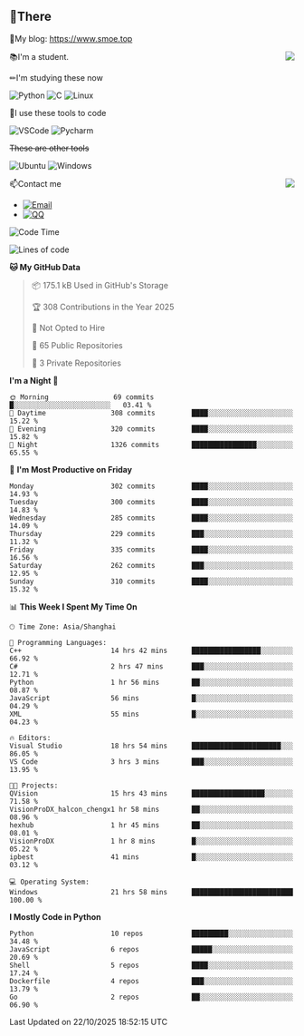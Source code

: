
## 👏There

📰My blog: https://www.smoe.top

<img align="right" src="https://github-readme-stats.vercel.app/api/top-langs/?username=AkashiCoin"/>


📚I'm a student.

✏I'm studying these now

![Python](https://img.shields.io/badge/-Python-blue?style=flat-square&logo=Python&logoColor=fff)
![C](https://img.shields.io/badge/-C-585858?style=flat-square&logo=C&logoColor=fff)
![Linux](https://img.shields.io/badge/-Linux-black?style=flat-square&logo=Linux&logoColor=fff)

🔨I use these tools to code

![VSCode](https://img.shields.io/badge/-VSCode-blue?style=flat-square&logo=visualstudiocode&logoColor=fff)
![Pycharm](https://img.shields.io/badge/-Pycharm-green?style=flat-square&logo=pycharm&logoColor=fff)

 ~~These are other tools~~

![Ubuntu](https://img.shields.io/badge/-Ubuntu-orange?style=flat-square&logo=Ubuntu&logoColor=fff)
![Windows](https://img.shields.io/badge/-Windows-blue?style=flat-square&logo=Windows&logoColor=fff)

<img align="right" src="https://github-readme-stats.vercel.app/api?username=AkashiCoin" />


📫Contact me

* [![Email](https://img.shields.io/badge/Email-l1040186796@gmail.com-1?style=social&logoColor=fff)](mailto:l1040186796@gmail.com)
* [![QQ](https://img.shields.io/badge/QQ-1040186796-1?style=social&logoColor=fff)](tencent://AddContact/?fromId=45&fromSubId=1&subcmd=all&uin=1040186796&website=www.oicqzone.com)

<!--START_SECTION:waka-->
![Code Time](http://img.shields.io/badge/Code%20Time-1%2C529%20hrs%2022%20mins-blue)

![Lines of code](https://img.shields.io/badge/From%20Hello%20World%20I%27ve%20Written-336.8%20thousand%20lines%20of%20code-blue)

**🐱 My GitHub Data** 

> 📦 175.1 kB Used in GitHub's Storage 
 > 
> 🏆 308 Contributions in the Year 2025
 > 
> 🚫 Not Opted to Hire
 > 
> 📜 65 Public Repositories 
 > 
> 🔑 3 Private Repositories 
 > 
**I'm a Night 🦉** 

```text
🌞 Morning                69 commits          █░░░░░░░░░░░░░░░░░░░░░░░░   03.41 % 
🌆 Daytime                308 commits         ████░░░░░░░░░░░░░░░░░░░░░   15.22 % 
🌃 Evening                320 commits         ████░░░░░░░░░░░░░░░░░░░░░   15.82 % 
🌙 Night                  1326 commits        ████████████████░░░░░░░░░   65.55 % 
```
📅 **I'm Most Productive on Friday** 

```text
Monday                   302 commits         ████░░░░░░░░░░░░░░░░░░░░░   14.93 % 
Tuesday                  300 commits         ████░░░░░░░░░░░░░░░░░░░░░   14.83 % 
Wednesday                285 commits         ████░░░░░░░░░░░░░░░░░░░░░   14.09 % 
Thursday                 229 commits         ███░░░░░░░░░░░░░░░░░░░░░░   11.32 % 
Friday                   335 commits         ████░░░░░░░░░░░░░░░░░░░░░   16.56 % 
Saturday                 262 commits         ███░░░░░░░░░░░░░░░░░░░░░░   12.95 % 
Sunday                   310 commits         ████░░░░░░░░░░░░░░░░░░░░░   15.32 % 
```


📊 **This Week I Spent My Time On** 

```text
🕑︎ Time Zone: Asia/Shanghai

💬 Programming Languages: 
C++                      14 hrs 42 mins      █████████████████░░░░░░░░   66.92 % 
C#                       2 hrs 47 mins       ███░░░░░░░░░░░░░░░░░░░░░░   12.71 % 
Python                   1 hr 56 mins        ██░░░░░░░░░░░░░░░░░░░░░░░   08.87 % 
JavaScript               56 mins             █░░░░░░░░░░░░░░░░░░░░░░░░   04.29 % 
XML                      55 mins             █░░░░░░░░░░░░░░░░░░░░░░░░   04.23 % 

🔥 Editors: 
Visual Studio            18 hrs 54 mins      ██████████████████████░░░   86.05 % 
VS Code                  3 hrs 3 mins        ███░░░░░░░░░░░░░░░░░░░░░░   13.95 % 

🐱‍💻 Projects: 
QVision                  15 hrs 43 mins      ██████████████████░░░░░░░   71.58 % 
VisionProDX_halcon_chengx1 hr 58 mins        ██░░░░░░░░░░░░░░░░░░░░░░░   08.96 % 
hexhub                   1 hr 45 mins        ██░░░░░░░░░░░░░░░░░░░░░░░   08.01 % 
VisionProDX              1 hr 8 mins         █░░░░░░░░░░░░░░░░░░░░░░░░   05.22 % 
ipbest                   41 mins             █░░░░░░░░░░░░░░░░░░░░░░░░   03.12 % 

💻 Operating System: 
Windows                  21 hrs 58 mins      █████████████████████████   100.00 % 
```

**I Mostly Code in Python** 

```text
Python                   10 repos            █████████░░░░░░░░░░░░░░░░   34.48 % 
JavaScript               6 repos             █████░░░░░░░░░░░░░░░░░░░░   20.69 % 
Shell                    5 repos             ████░░░░░░░░░░░░░░░░░░░░░   17.24 % 
Dockerfile               4 repos             ███░░░░░░░░░░░░░░░░░░░░░░   13.79 % 
Go                       2 repos             ██░░░░░░░░░░░░░░░░░░░░░░░   06.90 % 
```




 Last Updated on 22/10/2025 18:52:15 UTC
<!--END_SECTION:waka-->
